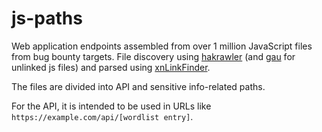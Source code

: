 # js-paths
Web application endpoints assembled from over 1 million JavaScript files from bug bounty targets. File discovery using [hakrawler](https://github.com/hakluke/hakrawler) (and [gau](https://github.com/lc/gau) for unlinked js files) and parsed using [xnLinkFinder](https://github.com/xnl-h4ck3r/xnLinkFinder).

The files are divided into API and sensitive info-related paths.

For the API, it is intended to be used in URLs like `https://example.com/api/[wordlist entry]`.
